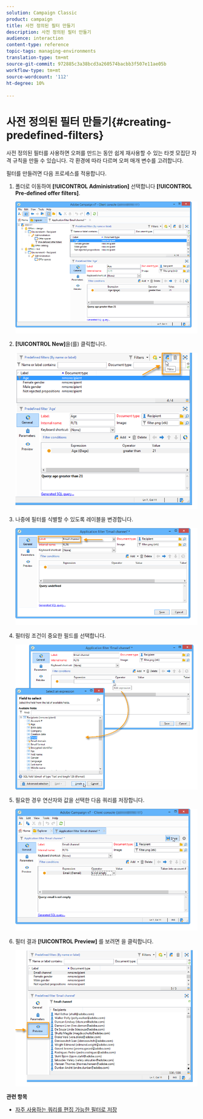 ```yaml
---
solution: Campaign Classic
product: campaign
title: 사전 정의된 필터 만들기
description: 사전 정의된 필터 만들기
audience: interaction
content-type: reference
topic-tags: managing-environments
translation-type: tm+mt
source-git-commit: 972885c3a38bcd3a260574bacbb3f507e11ae05b
workflow-type: tm+mt
source-wordcount: '112'
ht-degree: 10%

---
```



# 사전 정의된 필터 만들기{#creating-predefined-filters}

사전 정의된 필터를 사용하면 오퍼를 만드는 동안 쉽게 재사용할 수 있는 타겟 모집단 자격 규칙을 만들 수 있습니다. 각 환경에 따라 다르며 오퍼 매개 변수를 고려합니다.

필터를 만들려면 다음 프로세스를 적용합니다.

1. 폴더로 이동하여 **[!UICONTROL Administration]** 선택합니다 **[!UICONTROL Pre-defined offer filters]**.

   ![](assets/offer_filter_create_005.png)

1. **[!UICONTROL New]**&#x200B;을(를) 클릭합니다.

   ![](assets/offer_filter_create_001.png)

1. 나중에 필터를 식별할 수 있도록 레이블을 변경합니다.

   ![](assets/offer_filter_create_002.png)

1. 필터링 조건이 중요한 필드를 선택합니다.

   ![](assets/offer_filter_create_003.png)

1. 필요한 경우 연산자와 값을 선택한 다음 쿼리를 저장합니다.

   ![](assets/offer_filter_create_004.png)

1. 필터 결과 **[!UICONTROL Preview]** 를 보려면 을 클릭합니다.

   ![](assets/offer_filter_create_006.png)

**관련 항목**

* [자주 사용하는 쿼리를 편집 가능한 필터로 저장](https://helpx.adobe.com/campaign/kb/simplifying-campaign-management-acc.html#Savefrequentlyusedqueriesaseditablepredefinedfilters)